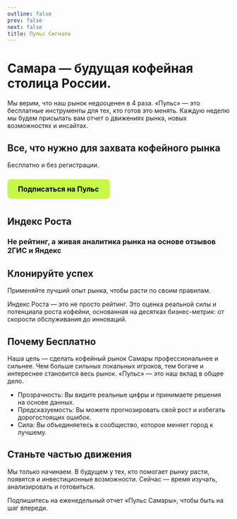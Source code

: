 ```yaml
---
outline: false
prev: false
next: false
title: Пульс Сигнала
---
```


# Самара — будущая кофейная столица России.

Мы верим, что наш рынок недооценен в 4 раза. «Пульс» — это бесплатные инструменты для тех, кто готов это менять. Каждую неделю мы будем присылать вам отчет о движениях рынка, новых возможностях и инсайтах.

## Все, что нужно для захвата кофейного рынка

Бесплатно и без регистрации.

<div class="button-group">
  <a href="/brew/membership" class="btn btn-primary" rel="noopener noreferrer">Подписаться на Пульс</a>
</div>

<style>
/* --- ОБЩИЕ СТИЛИ ДЛЯ ВСЕХ КНОПОК --- */
.btn {
  display: inline-block;
  padding: 12px 24px;
  border-radius: 8px;
  font-weight: 700;
  font-size: 16px;
  text-align: center;
  text-decoration: none;
  transition: all 0.3s ease;
  cursor: pointer;
  border: none;
  margin: 10px 0;
}

.btn:hover {
  transform: translateY(-2px);
  text-decoration: none !important;
}

/* --- СТИЛЬ ОСНОВНОЙ КНОПКИ (ЯРКАЯ) --- */
.btn-primary {
  background-color: #C5F946; /* Яркий лаймовый */
  color: #000 !important;
}

.btn-primary:hover {
  background-color: #347b6c; /* Темный при наведении */
  color: white !important;
}

/* --- Контейнер для отдельной кнопки --- */
.start-button-container {
  margin: 20px 0;
  text-align: left;
}

.start-button-container .btn {
  display: inline-block;
  margin: 0;
}
</style>


<IndexPlans />

## Индекс Роста

### Не рейтинг, а живая аналитика рынка на основе отзывов 2ГИС и Яндекс

<IndexAbout />

## Клонируйте успех

Применяйте лучший опыт рынка, чтобы расти по своим правилам.

<BrandCards />

Индекс Роста — это не просто рейтинг. Это оценка реальной силы и потенциала роста кофейни, основанная на десятках бизнес-метрик: от скорости обслуживания до инноваций.

## Почему Бесплатно

Наша цель — сделать кофейный рынок Самары профессиональнее и сильнее. Чем больше сильных локальных игроков, тем богаче и интереснее становится весь рынок. «Пульс» — это наш вклад в общее дело.

- Прозрачность: Вы видите реальные цифры и принимаете решения на основе данных.
- Предсказуемость: Вы можете прогнозировать свой рост и избегать дорогостоящих ошибок.
- Сила: Вы объединяетесь в сообщество, которое меняет город к лучшему.

## Станьте частью движения

Мы только начинаем. В будущем у тех, кто помогает рынку расти, появятся и инвестиционные возможности. Сейчас — время изучать, анализировать и готовиться.

Подпишитесь на еженедельный отчет «Пульс Самары», чтобы быть на шаг впереди.

<PulseSubscribeBanner />
